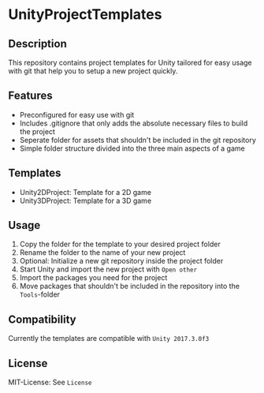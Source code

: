 # UnityProjectTemplates

## Description

This repository contains project templates for Unity tailored for easy usage with git that help you to setup a new project quickly.

## Features

- Preconfigured for easy use with git
- Includes .gitignore that only adds the absolute necessary files to build the project
- Seperate folder for assets that shouldn't be included in the git repository
- Simple folder structure divided into the three main aspects of a game

## Templates

- Unity2DProject: Template for a 2D game
- Unity3DProject: Template for a 3D game

## Usage

1. Copy the folder for the template to your desired project folder
2. Rename the folder to the name of your new project
3. Optional: Initialize a new git repository inside the project folder
4. Start Unity and import the new project with `Open other`
5. Import the packages you need for the project
6. Move packages that shouldn't be included in the repository into the `Tools`-folder

## Compatibility

Currently the templates are compatible with `Unity 2017.3.0f3`

## License
MIT-License: See `License`
